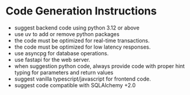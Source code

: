# Code Generation Instructions

- suggest backend code using python 3.12 or above
- use uv to add or remove python packages
- the code must be optimized for real-time transactions.
- the code must be optimized for low latency responses.
- use asyncpg for database operations.
- use fastapi for the web server.
- when suggestion python code, always provide code with proper hint typing for parameters and return values
- suggest vanilla typescript/javascript for frontend code.
- suggest code compatible with SQLAlchemy +2.0
